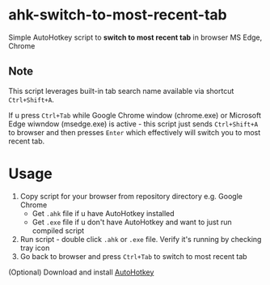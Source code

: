 # ahk-switch-to-most-recent-tab
Simple AutoHotkey script to **switch to most recent tab** in browser MS Edge, Chrome

## Note
This script leverages built-in tab search name available via shortcut `Ctrl+Shift+A`. 

If u press `Ctrl+Tab` while Google Chrome window (chrome.exe) or Microsoft Edge wiwndow (msedge.exe) is active - this script just sends `Ctrl+Shift+A` to browser and then presses `Enter` which effectively will switch you to most recent tab.

# Usage
1. Copy script for your browser from repository directory e.g. Google Chrome
    - Get `.ahk` file if u have AutoHotkey installed
    - Get `.exe` file if u don't have AutoHotkey and want to just run compiled script
2. Run script - double click `.ahk` or `.exe` file. Verify it's running by checking tray icon
3. Go back to browser and press `Ctrl+Tab` to switch to most recent tab


(Optional) Download and install [AutoHotkey](https://www.autohotkey.com/)
